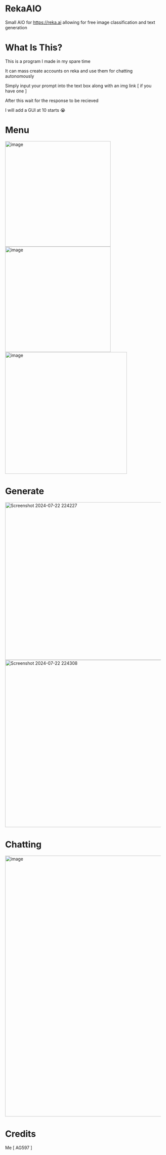 # RekaAIO
Small AIO for https://reka.ai allowing for free image classification and text generation

# What Is This?
This is a program I made in my spare time

It can mass create accounts on reka and use them for chatting autonomously

Simply input your prompt into the text box along with an img link [ if you have one ]

After this wait for the response to be recieved

I will add a GUI at 10 starts 😭

# Menu

<img width="341" alt="image" src="https://github.com/user-attachments/assets/8bffbf5b-a267-467b-9152-c166fc48d5de">

<img width="341" alt="image" src="https://github.com/user-attachments/assets/3f045176-b9a5-4969-aa9d-d9e5066043e2">

<img width="394" alt="image" src="https://github.com/user-attachments/assets/b4874204-cdd8-42a5-bfc7-f637179e7e90">

# Generate

<img width="510" alt="Screenshot 2024-07-22 224227" src="https://github.com/user-attachments/assets/4e6cb6bf-62bd-4390-9840-91acaf6fdc14">

<img width="541" alt="Screenshot 2024-07-22 224308" src="https://github.com/user-attachments/assets/1c13a604-f71b-4c65-9dca-dd487eb77b53">

# Chatting

<img width="844" alt="image" src="https://github.com/user-attachments/assets/31880a40-109f-440d-b497-5fbb835701c3">

# Credits

Me [ AG597 ]
